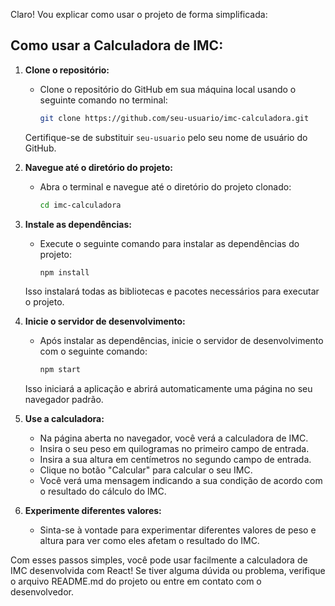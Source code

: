 Claro! Vou explicar como usar o projeto de forma simplificada:

## Como usar a Calculadora de IMC:

1. **Clone o repositório:**
   - Clone o repositório do GitHub em sua máquina local usando o seguinte comando no terminal:
     ```bash
     git clone https://github.com/seu-usuario/imc-calculadora.git
     ```
   Certifique-se de substituir `seu-usuario` pelo seu nome de usuário do GitHub.

2. **Navegue até o diretório do projeto:**
   - Abra o terminal e navegue até o diretório do projeto clonado:
     ```bash
     cd imc-calculadora
     ```

3. **Instale as dependências:**
   - Execute o seguinte comando para instalar as dependências do projeto:
     ```bash
     npm install
     ```
   Isso instalará todas as bibliotecas e pacotes necessários para executar o projeto.

4. **Inicie o servidor de desenvolvimento:**
   - Após instalar as dependências, inicie o servidor de desenvolvimento com o seguinte comando:
     ```bash
     npm start
     ```
   Isso iniciará a aplicação e abrirá automaticamente uma página no seu navegador padrão.

5. **Use a calculadora:**
   - Na página aberta no navegador, você verá a calculadora de IMC.
   - Insira o seu peso em quilogramas no primeiro campo de entrada.
   - Insira a sua altura em centímetros no segundo campo de entrada.
   - Clique no botão "Calcular" para calcular o seu IMC.
   - Você verá uma mensagem indicando a sua condição de acordo com o resultado do cálculo do IMC.

6. **Experimente diferentes valores:**
   - Sinta-se à vontade para experimentar diferentes valores de peso e altura para ver como eles afetam o resultado do IMC.

Com esses passos simples, você pode usar facilmente a calculadora de IMC desenvolvida com React! Se tiver alguma dúvida ou problema, verifique o arquivo README.md do projeto ou entre em contato com o desenvolvedor.